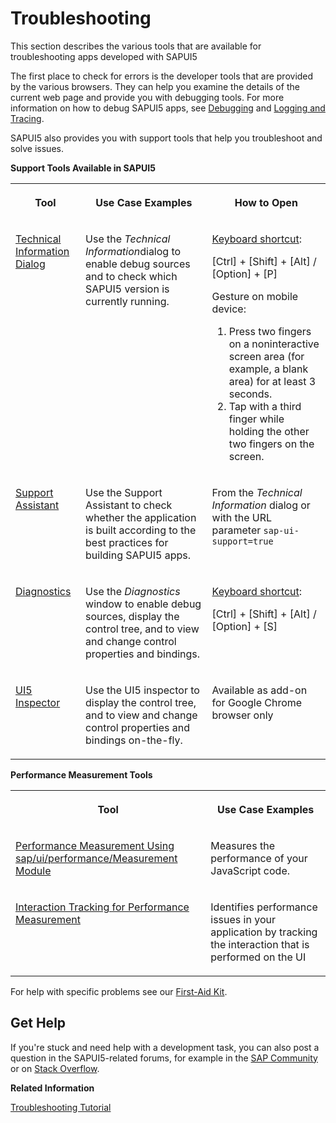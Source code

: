 <!-- loio615d9e4aaa34447fbd4aa5f19dfde9b8 -->

# Troubleshooting

This section describes the various tools that are available for troubleshooting apps developed with SAPUI5

The first place to check for errors is the developer tools that are provided by the various browsers. They can help you examine the details of the current web page and provide you with debugging tools. For more information on how to debug SAPUI5 apps, see [Debugging](debugging-c9b0f8c.md#loioc9b0f8cca852443f9b8d3bf8ba5626ab) and [Logging and Tracing](logging-and-tracing-9f4d62c.md).

  

SAPUI5 also provides you with support tools that help you troubleshoot and solve issues.

**Support Tools Available in SAPUI5**


<table>
<tr>
<th valign="top">

Tool



</th>
<th valign="top">

Use Case Examples



</th>
<th valign="top">

How to Open



</th>
</tr>
<tr>
<td valign="top">

 [Technical Information Dialog](technical-information-dialog-616a3ef.md#loio616a3ef07f554e20a3adf749c11f64e9) 



</td>
<td valign="top">

Use the *Technical Information*dialog to enable debug sources and to check which SAPUI5 version is currently running.



</td>
<td valign="top">

[Keyboard shortcut](../02_Read-Me-First/keyboard-shortcuts-for-sapui5-tools-154844c.md):

 [Ctrl\] + [Shift\] + [Alt\] / [Option\] + [P\] 

Gesture on mobile device:

1.  Press two fingers on a noninteractive screen area \(for example, a blank area\) for at least 3 seconds.
2.  Tap with a third finger while holding the other two fingers on the screen.



</td>
</tr>
<tr>
<td valign="top">

 [Support Assistant](support-assistant-57ccd7d.md) 



</td>
<td valign="top">

Use the Support Assistant to check whether the application is built according to the best practices for building SAPUI5 apps.



</td>
<td valign="top">

From the *Technical Information* dialog or with the URL parameter `sap-ui-support=true` 



</td>
</tr>
<tr>
<td valign="top">

 [Diagnostics](diagnostics-6ec18e8.md#loio6ec18e80b0ce47f290bc2645b0cc86e6) 



</td>
<td valign="top">

Use the *Diagnostics* window to enable debug sources, display the control tree, and to view and change control properties and bindings.



</td>
<td valign="top">

[Keyboard shortcut](../02_Read-Me-First/keyboard-shortcuts-for-sapui5-tools-154844c.md):

 [Ctrl\] + [Shift\] + [Alt\] / [Option\] + [S\] 



</td>
</tr>
<tr>
<td valign="top">

 [UI5 Inspector](ui5-inspector-b24e724.md) 



</td>
<td valign="top">

Use the UI5 inspector to display the control tree, and to view and change control properties and bindings on-the-fly.



</td>
<td valign="top">

Available as add-on for Google Chrome browser only



</td>
</tr>
</table>

**Performance Measurement Tools**


<table>
<tr>
<th valign="top">

Tool



</th>
<th valign="top">

Use Case Examples



</th>
</tr>
<tr>
<td valign="top">

 [Performance Measurement Using sap/ui/performance/Measurement Module](performance-measurement-using-sap-ui-performance-measurement-module-78880c0.md) 



</td>
<td valign="top">

Measures the performance of your JavaScript code.



</td>
</tr>
<tr>
<td valign="top">

 [Interaction Tracking for Performance Measurement](interaction-tracking-for-performance-measurement-b2825ea.md) 



</td>
<td valign="top">

Identifies performance issues in your application by tracking the interaction that is performed on the UI



</td>
</tr>
</table>

For help with specific problems see our [First-Aid Kit](first-aid-kit-dfe4f79.md).



<a name="loio615d9e4aaa34447fbd4aa5f19dfde9b8__section_sjf_1rz_s1b"/>

## Get Help

If you're stuck and need help with a development task, you can also post a question in the SAPUI5-related forums, for example in the [SAP Community](https://www.sap.com/community/topic/ui5.html) or on [Stack Overflow](https://stackoverflow.com/search?q=sapui5).

**Related Information**  


[Troubleshooting Tutorial](../03_Get-Started/troubleshooting-5661952.md "In this tutorial, we will show you some tools that will help you if you run into problems with your SAPUI5 app.")

